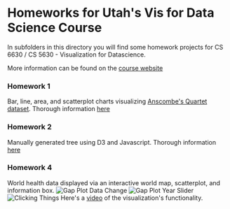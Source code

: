 # Homeworks for Utah's Vis for Data Science Course
In subfolders in this directory you will find some homework projects for CS 6630 / CS 5630 - Visualization for Datascience. 

More information can be found on the [course website](http://dataviscourse.net/2018/index.html)

### Homework 1
Bar, line, area, and scatterplot charts visualizing [Anscombe's Quartet dataset](https://en.wikipedia.org/wiki/Anscombe%27s_quartet).
Thorough information [here](https://github.com/JiahuiKChen/2018-dataviscourse-homework/blob/master/hw1/hw1.md)

 ### Homework 2
 Manually generated tree using D3 and Javascript. 
 Thorough information [here](https://github.com/JiahuiKChen/2018-dataviscourse-homework/blob/master/hw2/hw2.md)
 
 ### Homework 4
 World health data displayed via an interactive world map, scatterplot, and information box.
 ![Gap Plot Data Change](figs/data-change.gif)
 ![Gap Plot Year Slider](figs/year_slider.gif)
 ![Clicking Things](figs/click.gif)
 Here's a [video](figs/click.mp4) of the visualization's functionality. 
 
 

